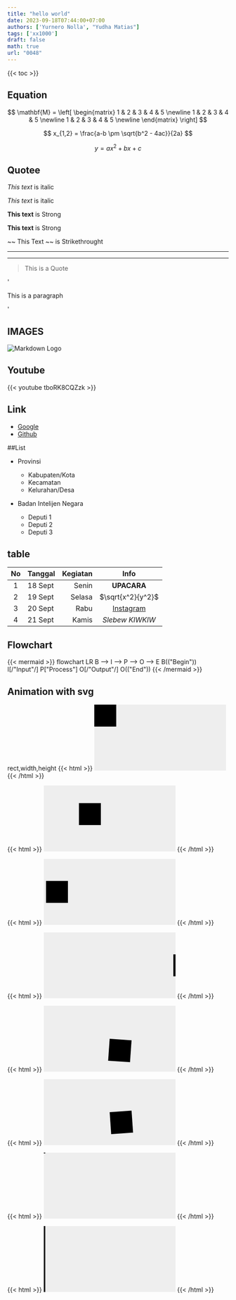 ```yaml
---
title: "hello world"
date: 2023-09-18T07:44:00+07:00
authors: ['Yurnero Nolla', "Yudha Matias"]
tags: ['xx1000']
draft: false
math: true
url: "0048"
---
```

{{< toc >}}

## Equation
$$
\mathbf{M} =
\left[
\begin{matrix}
1 & 2 & 3 & 4 & 5 \newline
1 & 2 & 3 & 4 & 5 \newline
1 & 2 & 3 & 4 & 5 \newline
\end{matrix}
\right]
$$

$$
x_{1,2} = \frac{a-b \pm \sqrt{b^2 - 4ac}}{2a}
$$

$$
y = ax^2 + bx + c
$$

## Quotee
<!-- italics -->
*This text* is italic

_This text_ is italic

<!-- Strong -->
**This text** is Strong

__This text__ is Strong

<!-- Strikethrought -->
~~ This Text ~~ is Strikethrought

<!-- Horizontal Rule -->
---
___

<!-- BlockQuote -->
> This is a Quote

<!-- Inline Code Block -->
'<p>This is a paragraph</p>'

## IMAGES
![Markdown Logo](https://2.bp.blogspot.com/-rj720H-LRDk/XFrag8wyxdI/AAAAAAAAG2U/jTD2baKPkMM_HpyFT8FXQf-jiSlcNOlTACPcBGAYYCw/s1600/LOGO%2BPSPS%2BPEKANBARU%2B%255Bwww.blogovector.com%255D.png)

## Youtube
{{< youtube tboRK8CQZzk >}}

## Link
+ [Google](https://www.google.com/)
+ [Github](https://github.com/)

##List
+ Provinsi
	- Kabupaten/Kota
	- Kecamatan
	- Kelurahan/Desa
	
+ Badan Intelijen Negara
	- Deputi 1
	- Deputi 2
	- Deputi 3

## table
No | Tanggal | Kegiatan | Info
:-: | :- | -:| :-: 
1 | 18 Sept | Senin | **UPACARA**
2 | 19 Sept | Selasa | $\sqrt{x^2}{y^2}$
3 | 20 Sept | Rabu | [Instagram](https://instagram.com/yudhamatias/)
4 | 21 Sept | Kamis | *Slebew KIWKIW*

## Flowchart

{{< mermaid >}}
flowchart LR
	B --> I --> P --> O --> E 
	B(("Begin"))
	I[/"Input"/]
	P["Process"]
	O[/"Output"/]
	O(("End"))
{{< /mermaid >}}	

## Animation with svg

rect,width,height
{{< html >}}
<svg style ="background: #eee;">
	<rect width="50" height="50"></rect>
</svg>
{{< /html >}}

{{< html >}}
<svg style="background: #eee;">
  <rect x="80" y="40" width="50" height="50"></rect>
</svg>
{{< /html >}}


{{< html >}}
<svg style="background: #eee;">
  <rect x="0" y="50" width="50" height="50">
    <animate
      attributeName="x"
      from="0" to="300"
      begin="0s" dur="2s"
      repeatCount="indefinite" />
  </rect>
</svg>
{{< /html >}}

{{< html >}}
<svg style="background: #eee;">
  <rect x="0" y="50" width="50" height="50">
    <animate
      attributeName="x"
      from="300" to="0"
      begin="0s" dur="2s"
      repeatCount="indefinite" />
  </rect>
</svg>
{{< /html >}}

{{< html >}}
<svg style="background: #eee;">
  <rect x="150" y="75" width="50" height="50">
    <animateTransform
      attributeName="transform"
      type="rotate"
      from="0 150 75" to="360 150 75"
      begin="0s" dur="3s"
      repeatCount="indefinite" />
  </rect>
</svg>
{{< /html >}}

{{< html >}}
<svg style="background: #eee;">
  <rect x="150" y="75" width="50" height="50">
    <animateTransform
      attributeName="transform"
      type="rotate"
      from="360 150 75" to="0 150 75"
      begin="0s" dur="3s"
      repeatCount="indefinite" />
  </rect>
</svg>
{{< /html >}}

{{< html >}}
<svg style="background: #eee;">
  <rect x="0" y="0" width="50" height="50">
    <animateTransform
      attributeName="transform"
      type="scale"
      from="0 0" to="6 3"
      begin="0s" dur="3s"
      repeatCount="indefinite" />
  </rect>
</svg>
{{< /html >}}

{{< html >}}
<svg style="background: #eee;">
  <rect x="0" y="0" width="50" height="50">
    <animateTransform
      attributeName="transform"
      type="scale"
      from="0 5" to="6 3"
      begin="0s" dur="3s"
      repeatCount="indefinite" />
  </rect>
</svg>
{{< /html >}}




